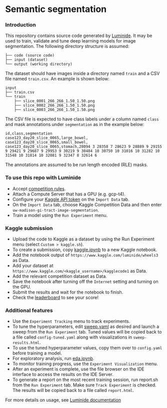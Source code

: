# Semantic segmentation

### Introduction
This repository contains source code generated by [Luminide](https://luminide.com). It may be used to train, validate and tune deep learning models for image segmentation. The following directory structure is assumed:
```
├── code (source code)
├── input (dataset)
└── output (working directory)
```

The dataset should have images inside a directory named `train` and a CSV file named `train.csv`. An example is shown below:

```
input
├── train.csv
└── train
    ├── slice_0001_266_266_1.50_1.50.png
    ├── slice_0002_266_266_1.50_1.50.png
    ├── slice_0003_266_266_1.50_1.50.png
```

The CSV file is expected to have class labels under a column named `class` and mask annotations under `segmentation` as in the example below:

```
id,class,segmentation
case123_day20_slice_0065,large_bowel,
case123_day20_slice_0065,small_bowel,
case123_day20_slice_0065,stomach,28094 3 28358 7 28623 9 28889 9 29155 9 29421 9 29687 9 29953 9 30219 9 30484 10 30750 10 31016 10 31282 10 31548 10 31814 10 32081 9 32347 8 32614 6
```

The annotations are assumed to be run length encoded (RLE) masks.

### To use this repo with Luminide
- Accept [competition rules](https://www.kaggle.com/competitions/uw-madison-gi-tract-image-segmentation/rules).
- Attach a Compute Server that has a GPU (e.g. gcp-t4).
- Configure your [Kaggle API token](https://github.com/Kaggle/kaggle-api) on the `Import Data` tab.
- On the `Import Data` tab, choose Kaggle Competition Data and then enter `uw-madison-gi-tract-image-segmentation`.
- Train a model using the `Run Experiment` menu.

### Kaggle submission
- Upload the code to Kaggle as a dataset by using the Run Experiment menu (select `Custom > kaggle.sh`).
- To create a submission, copy [kaggle.ipynb](kaggle.ipynb) to a new Kaggle notebook.
- Add the notebook output of `https://www.kaggle.com/luminide/wheels3` as Data.
- Add your dataset at `https://www.kaggle.com/<kaggle_username>/kagglecode1` as Data.
- Add the relevant competition dataset as Data.
- Save the notebook after turning off the `Internet` setting and turning on the GPU.
- Submit the results and wait for the notebook to finish.
- Check the [leaderboard](https://www.kaggle.com/competitions/uw-madison-gi-tract-image-segmentation/leaderboard) to see your score!

### Additional features
- Use the `Experiment Tracking` menu to track experiments.
- To tune the hyperparameters, edit [sweep.yaml](sweep.yaml) as desired and launch a sweep from the `Run Experiment` tab. Tuned values will be copied back to a file called `config-tuned.yaml` along with visualizations in `sweep-results.html`.
- To use the tuned hyperparameter values, copy them over to `config.yaml` before training a model.
- For exploratory analysis, run [eda.ipynb](eda.ipynb).
- To monitor training progress, use the `Experiment Visualization` menu.
- After an experiment is complete, use the file browser on the IDE interface to access the results on the IDE Server.
- To generate a report on the most recent training session, run report.sh from the `Run Experiment` tab. Make sure `Track Experiment` is checked. The results will be copied back to a file called `report.html`.


For more details on usage, see [Luminide documentation](https://luminide.readthedocs.io)
